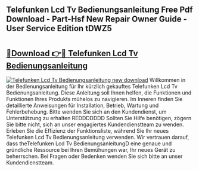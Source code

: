 ## Telefunken Lcd Tv Bedienungsanleitung Free Pdf Download - Part-Hsf New Repair Owner Guide - User Service Edition tDWZ5

# <h2><a href="http://df1x9s2.blite.top/?on=Telefunken+Lcd+Tv+Bedienungsanleitung">🔗Download 👉🔴 Telefunken Lcd Tv Bedienungsanleitung</a></h2>

[![Telefunken Lcd Tv Bedienungsanleitung new download](https://i.imgur.com/lujVjoI.png)](http://df1x9s2.blite.top/?on=Telefunken+Lcd+Tv+Bedienungsanleitung)
Willkommen in der Bedienungsanleitung für Ihr kürzlich gekauftes Telefunken Lcd Tv Bedienungsanleitung. Diese Anleitung soll Ihnen helfen, die Funktionen und Funktionen Ihres Produkts mühelos zu navigieren. Im Inneren finden Sie detaillierte Anweisungen für Installation, Betrieb, Wartung und Fehlerbehebung. Bitte wenden Sie sich an den Kundendienst, um Unterstützung zu erhalten REDDDDDDD Sollten Sie Hilfe benötigen, zögern Sie bitte nicht, sich an unser engagiertes Kundendienstteam zu wenden. Erleben Sie die Effizienz der Funktionsliste, während Sie Ihr neues Telefunken Lcd Tv Bedienungsanleitung verwenden. Wir vertrauen darauf, dass theTelefunken Lcd Tv BedienungsanleitungD eine genaue und gründliche Ressource bei Ihren Bemühungen war, Ihr neues Gerät zu beherrschen. Bei Fragen oder Bedenken wenden Sie sich bitte an unser Kundendienstteam.
